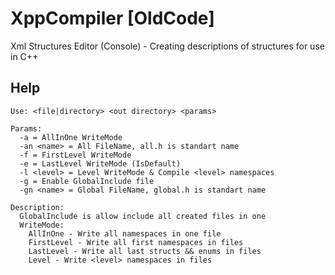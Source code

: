 # XppCompiler **\[OldCode\]**
Xml Structures Editor (Console) - Creating descriptions of structures for use in C++ 

## Help
```
Use: <file|directory> <out directory> <params>

Params:
  -a = AllInOne WriteMode
  -an <name> = All FileName, all.h is standart name
  -f = FirstLevel WriteMode
  -e = LastLevel WriteMode (IsDefault)
  -l <level> = Level WriteMode & Compile <level> namespaces
  -g = Enable GlobalInclude file
  -gn <name> = Global FileName, global.h is standart name
  
Description:
  GlobalInclude is allow include all created files in one
  WriteMode:
    AllInOne - Write all namespaces in one file
    FirstLevel - Write all first namespaces in files
    LastLevel - Write all last structs && enums in files
    Level - Write <level> namespaces in files
```
